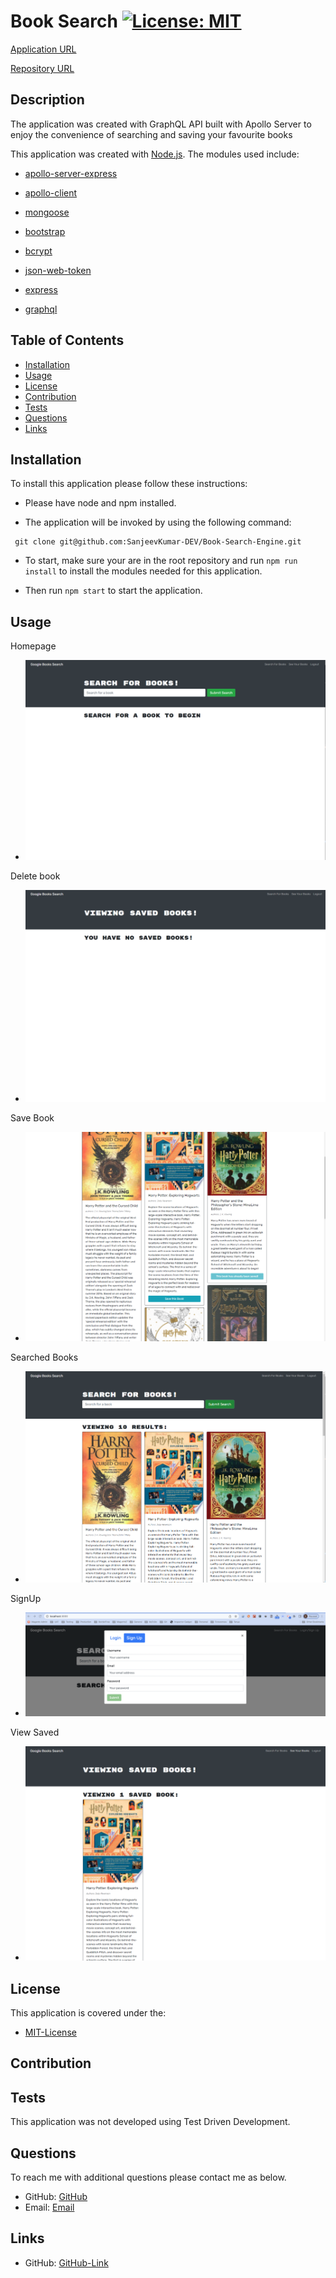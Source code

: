 # Book Search [![License: MIT](https://img.shields.io/badge/License-MIT-yellow.svg)](https://opensource.org/licenses/MIT)

[Application URL](https://sanjeevkumar-dev.github.io/Book-Search-Engine/)

[Repository URL ](https://github.com/SanjeevKumar-DEV/Book-Search-Engine)

## Description
<p> The application was created with GraphQL API built with Apollo Server to enjoy the convenience of searching and saving your favourite books
</p>

This application was created with [Node.js](https://nodejs.org/en/). The modules used include:

- [apollo-server-express](https://www.npmjs.com/package/apollo-server-express)

- [apollo-client](https://www.npmjs.com/package/@apollo/client)

- [mongoose](https://www.npmjs.com/package/mongoose)

- [bootstrap](https://www.npmjs.com/package/bootstrap)

- [bcrypt](https://www.npmjs.com/package/bcrypt)

- [json-web-token](https://www.npmjs.com/package/jsonwebtoken)

- [express](https://www.npmjs.com/package/express)

- [graphql](https://www.npmjs.com/package/graphql)

    
## Table of Contents 
- [Installation](#Installation)
- [Usage](#Usage)
- [License](#License)
- [Contribution](#Contribution)
- [Tests](#Tests)
- [Questions](#Questions)
- [Links](#Links)

## Installation 
<p>To install this application please follow these instructions:</p>

- Please have node and npm installed.

- The application will be invoked by using the following command:

 ```
  git clone git@github.com:SanjeevKumar-DEV/Book-Search-Engine.git
 ```

- To start, make sure your are in the root repository and run ```npm run install``` to install the modules needed for this application.

- Then run ```npm start``` to start the application.

## Usage 

<p>Homepage</p>

- ![Homepage](./server/assets/images/homepage.PNG)

<p>Delete book</p>

- ![Book-deleted](./server/assets/images/bookDeleted.PNG)

<p>Save Book</p>

- ![Book-saved](./server/assets/images/bookSaved.PNG)

<p>Searched Books</p>

- ![Searched-Books](./server/assets/images/searchBook.PNG)

<p>SignUp</p>

- ![Sign-Up](./server/assets/images/signUp.PNG)

<p>View Saved</p>

- ![View-saved](./server/assets/images/viewSave.PNG)

## License 
<p> This application is covered under the:</p>

- [MIT-License](https://opensource.org/licenses/MIT)

## Contribution 

## Tests 
<p> This application was not developed using Test Driven Development.</p>

## Questions 
<p> To reach me with additional questions please contact me as below. </p>

- GitHub: [GitHub](https://github.com/SanjeevKumar-DEV)
- Email: [Email](mailto:sanjeevkumar@me.com)

## Links
- GitHub: [GitHub-Link](https://github.com/SanjeevKumar-DEV/Book-Search-Engine)
